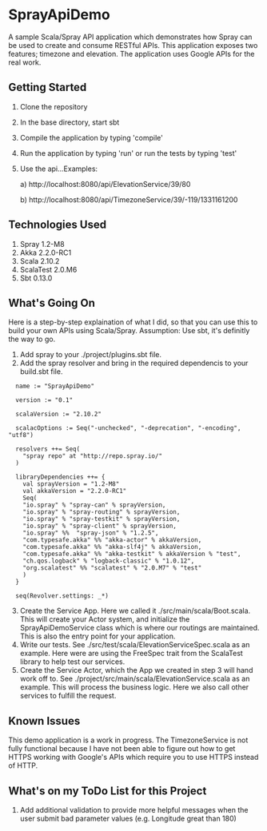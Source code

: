 SprayApiDemo
============

A sample Scala/Spray API application which demonstrates how Spray can be used to create and consume RESTful APIs.  This application exposes two features; timezone and elevation.  The application uses Google APIs for the real work.

Getting Started
---------------

1. Clone the repository
2. In the base directory, start sbt
3. Compile the application by typing 'compile'
4. Run the application by typing 'run' or run the tests by typing 'test'
5. Use the api...Examples:

   a) http://localhost:8080/api/ElevationService/39/80

   b) http://localhost:8080/api/TimezoneService/39/-119/1331161200

Technologies Used
-----------------

1. Spray 1.2-M8
2. Akka 2.2.0-RC1
3. Scala 2.10.2
4. ScalaTest 2.0.M6
5. Sbt 0.13.0

What's Going On
---------------

Here is a step-by-step explaination of what I did, so that you can use this to build your own APIs using Scala/Spray.  Assumption: Use sbt, it's definitly the way to go.

1. Add spray to your ./project/plugins.sbt file.
2. Add the spray resolver and bring in the required dependencis to your build.sbt file.
```
  name := "SprayApiDemo"

  version := "0.1"

  scalaVersion := "2.10.2"

  scalacOptions := Seq("-unchecked", "-deprecation", "-encoding", "utf8")

  resolvers ++= Seq(
    "spray repo" at "http://repo.spray.io/"
  )

  libraryDependencies ++= {
    val sprayVersion = "1.2-M8"
    val akkaVersion = "2.2.0-RC1"
    Seq(
    "io.spray" % "spray-can" % sprayVersion,
    "io.spray" % "spray-routing" % sprayVersion,
    "io.spray" % "spray-testkit" % sprayVersion,
    "io.spray" % "spray-client" % sprayVersion,
    "io.spray" %%  "spray-json" % "1.2.5",
    "com.typesafe.akka" %% "akka-actor" % akkaVersion,
    "com.typesafe.akka" %% "akka-slf4j" % akkaVersion,
    "com.typesafe.akka" %% "akka-testkit" % akkaVersion % "test",
    "ch.qos.logback" % "logback-classic" % "1.0.12",
    "org.scalatest" %% "scalatest" % "2.0.M7" % "test"
    )
  }

  seq(Revolver.settings: _*)
```
3. Create the Service App.  Here we called it ./src/main/scala/Boot.scala.  This will create your Actor system, and initialize the SprayApiDemoService class which is where our routings are maintained.  This is also the entry point for your application.
4. Write our tests.  See ./src/test/scala/ElevationServiceSpec.scala as an example.  Here were are using the FreeSpec trait from the ScalaTest library to help test our services.
5. Create the Service Actor, which the App we created in step 3 will hand work off to.  See ./project/src/main/scala/ElevationService.scala as an example.  This will process the business logic.  Here we also call other services to fulfill the request.

Known Issues
------------

This demo application is a work in progress.  The TimezoneService is not fully functional because I have not been able to figure out how to get HTTPS working with Google's APIs which require you to use HTTPS instead of HTTP.

What's on my ToDo List for this Project
---------------------------------------
1. Add additional validation to provide more helpful messages when the user submit bad parameter values (e.g. Longitude great than 180)
